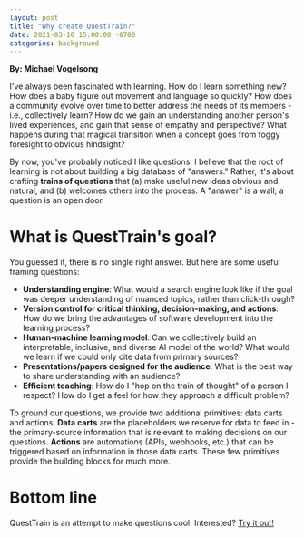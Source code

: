 ```yaml
---
layout: post
title: "Why create QuestTrain?"
date: 2021-03-10 15:00:00 -0700
categories: background
---
```


**By: Michael Vogelsong**

I've always been fascinated with learning. How do I learn something new? How does a baby figure out movement and language so quickly? How does a community evolve over time to better address the needs of its members - i.e., collectively learn? How do we gain an understanding another person's lived experiences, and gain that sense of empathy and perspective? What happens during that magical transition when a concept goes from foggy foresight to obvious hindsight?

By now, you've probably noticed I like questions. I believe that the root of learning is not about building a big database of "answers." Rather, it's about crafting **trains of questions** that (a) make useful new ideas obvious and natural, and (b) welcomes others into the process. A "answer" is a wall; a question is an open door.

# What is QuestTrain's goal?

You guessed it, there is no single right answer. But here are some useful framing questions:

- **Understanding engine**: What would a search engine look like if the goal was deeper understanding of nuanced topics, rather than click-through?
- **Version control for critical thinking, decision-making, and actions**: How do we bring the advantages of software development into the learning process?
- **Human-machine learning model**: Can we collectively build an interpretable, inclusive, and diverse AI model of the world? What would we learn if we could only cite data from primary sources?
- **Presentations/papers designed for the audience**: What is the best way to share understanding with an audience?
- **Efficient teaching**: How do I "hop on the train of thought" of a person I respect? How do I get a feel for how they approach a difficult problem?

To ground our questions, we provide two additional primitives: data carts and actions. **Data carts** are the placeholders we reserve for data to feed in - the primary-source information that is relevant to making decisions on our questions. **Actions** are automations (APIs, webhooks, etc.) that can be triggered based on information in those data carts. These few primitives provide the building blocks for much more.

# Bottom line

QuestTrain is an attempt to make questions cool. Interested? [Try it out!](https://questtrain.com)
